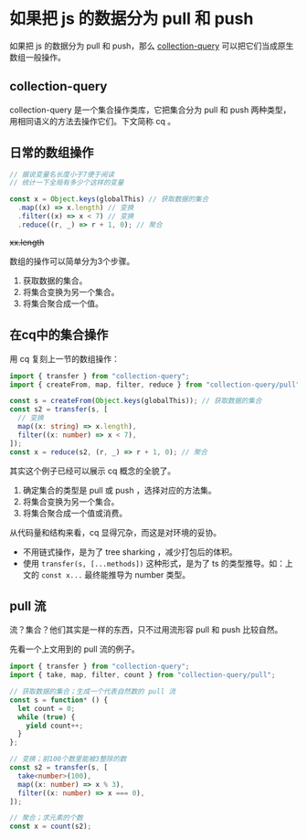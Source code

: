 # 如果把 js 的数据分为 pull 和 push

如果把 js 的数据分为 pull 和 push，那么 [collection-query](https://github.com/Iplaylf2/collection-query) 可以把它们当成原生数组一般操作。

## collection-query

collection-query 是一个集合操作类库，它把集合分为 pull 和 push 两种类型，用相同语义的方法去操作它们。下文简称 cq 。

## 日常的数组操作

``` javascript
// 据说变量名长度小于7便于阅读
// 统计一下全局有多少个这样的变量

const x = Object.keys(globalThis) // 获取数据的集合
  .map((x) => x.length) // 变换
  .filter((x) => x < 7) // 变换
  .reduce((r, _) => r + 1, 0); // 聚合
```
~~xx.length~~

数组的操作可以简单分为3个步骤。
1. 获取数据的集合。
2. 将集合变换为另一个集合。
3. 将集合聚合成一个值。

## 在cq中的集合操作

用 cq 复刻上一节的数组操作：

``` typescript
import { transfer } from "collection-query";
import { createFrom, map, filter, reduce } from "collection-query/pull";

const s = createFrom(Object.keys(globalThis)); // 获取数据的集合
const s2 = transfer(s, [
  // 变换
  map((x: string) => x.length),
  filter((x: number) => x < 7),
]);
const x = reduce(s2, (r, _) => r + 1, 0); // 聚合
```

其实这个例子已经可以展示 cq 概念的全貌了。
1. 确定集合的类型是 pull 或 push ，选择对应的方法集。
2. 将集合变换为另一个集合。
3. 将集合聚合成一个值或消费。

从代码量和结构来看，cq 显得冗杂，而这是对环境的妥协。
- 不用链式操作，是为了 tree sharking ，减少打包后的体积。
- 使用 ```transfer(s, [...methods])``` 这种形式，是为了 ts 的类型推导。如：上文的 `const x...` 最终能推导为 number 类型。

## pull 流

流？集合？他们其实是一样的东西，只不过用流形容 pull 和 push 比较自然。

先看一个上文用到的 pull 流的例子。

``` typescript
import { transfer } from "collection-query";
import { take, map, filter, count } from "collection-query/pull";

// 获取数据的集合；生成一个代表自然数的 pull 流
const s = function* () {
  let count = 0;
  while (true) {
    yield count++;
  }
};

// 变换；前100个数里能被3整除的数
const s2 = transfer(s, [
  take<number>(100),
  map((x: number) => x % 3),
  filter((x: number) => x === 0),
]);

// 聚合；求元素的个数
const x = count(s2);

```

